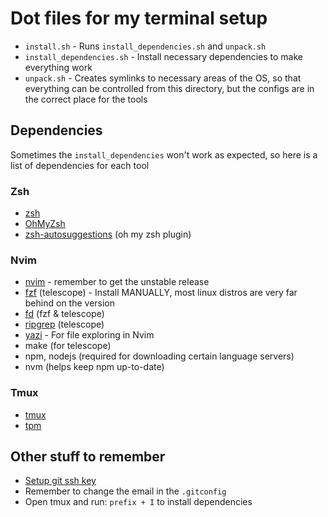 # Dot files for my terminal setup
- `install.sh` - Runs `install_dependencies.sh` and `unpack.sh`
- `install_dependencies.sh` - Install necessary dependencies to make everything work
- `unpack.sh` - Creates symlinks to necessary areas of the OS, so that everything can be controlled from this directory, but the configs are in the correct place for the tools

## Dependencies
Sometimes the `install_dependencies` won't work as expected, so here is a list of dependencies for each tool

### Zsh
- [zsh](https://github.com/ohmyzsh/ohmyzsh/wiki/Installing-ZSH)
- [OhMyZsh](https://ohmyz.sh/)
- [zsh-autosuggestions](https://github.com/zsh-users/zsh-autosuggestions) (oh my zsh plugin)

### Nvim
- [nvim](https://github.com/neovim/neovim/blob/master/INSTALL.md) - remember to get the unstable release
- [fzf](https://github.com/junegunn/fzf) (telescope) - Install MANUALLY, most linux distros are very far behind on the version
- [fd](https://github.com/sharkdp/fd) (fzf & telescope)
- [ripgrep](https://github.com/BurntSushi/ripgrep) (telescope)
- [yazi](https://yazi-rs.github.io/docs/installation#source) - For file exploring in Nvim
- make (for telescope)
- npm, nodejs (required for downloading certain language servers)
- nvm (helps keep npm up-to-date)

### Tmux
- [tmux](https://github.com/tmux/tmux/wiki/Installing)
- [tpm](https://github.com/tmux-plugins/tpm)

## Other stuff to remember
- [Setup git ssh key](https://docs.github.com/en/authentication/connecting-to-github-with-ssh/generating-a-new-ssh-key-and-adding-it-to-the-ssh-agent)
- Remember to change the email in the `.gitconfig`
- Open tmux and run: `prefix + I` to install dependencies
